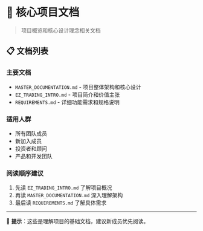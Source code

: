 # 🎯 核心项目文档

> 项目概览和核心设计理念相关文档

## 📋 文档列表

### 主要文档
- `MASTER_DOCUMENTATION.md` - 项目整体架构和核心设计
- `EZ_TRADING_INTRO.md` - 项目简介和价值主张  
- `REQUIREMENTS.md` - 详细功能需求和规格说明

### 适用人群
- 所有团队成员
- 新加入成员
- 投资者和顾问
- 产品和开发团队

### 阅读顺序建议
1. 先读 `EZ_TRADING_INTRO.md` 了解项目概况
2. 再读 `MASTER_DOCUMENTATION.md` 深入理解架构
3. 最后读 `REQUIREMENTS.md` 了解具体需求

---
📌 **提示**：这些是理解项目的基础文档，建议新成员优先阅读。 